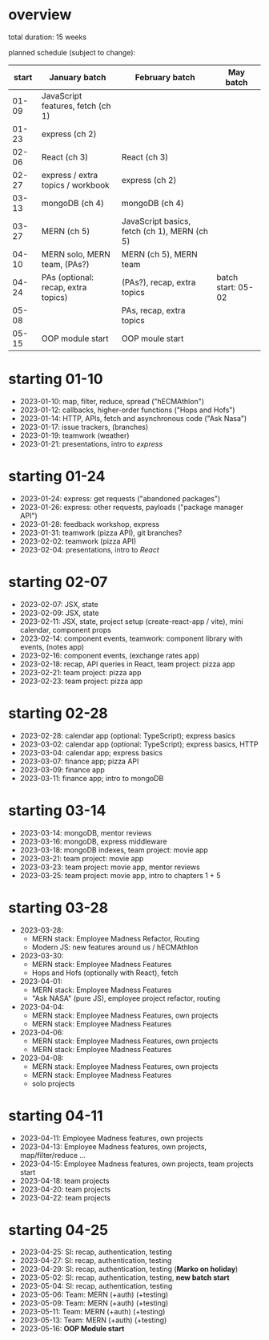 # overview

total duration: 15 weeks

planned schedule (subject to change):

| start | January batch                       | February batch                               | May batch          |
| ----- | ----------------------------------- | -------------------------------------------- | ------------------ |
| 01-09 | JavaScript features, fetch (ch 1)   |                                              |                    |
| 01-23 | express (ch 2)                      |                                              |                    |
| 02-06 | React (ch 3)                        | React (ch 3)                                 |                    |
| 02-27 | express / extra topics / workbook   | express (ch 2)                               |                    |
| 03-13 | mongoDB (ch 4)                      | mongoDB (ch 4)                               |                    |
| 03-27 | MERN (ch 5)                         | JavaScript basics, fetch (ch 1), MERN (ch 5) |                    |
| 04-10 | MERN solo, MERN team, (PAs?)        | MERN (ch 5), MERN team                       |                    |
| 04-24 | PAs (optional: recap, extra topics) | (PAs?), recap, extra topics                  | batch start: 05-02 |
| 05-08 |                                     | PAs, recap, extra topics                     |                    |
| 05-15 | OOP module start                    | OOP moule start                              |                    |

# starting 01-10

- 2023-01-10: map, filter, reduce, spread ("hECMAthlon")
- 2023-01-12: callbacks, higher-order functions ("Hops and Hofs")
- 2023-01-14: HTTP, APIs, fetch and asynchronous code ("Ask Nasa")
- 2023-01-17: issue trackers, (branches)
- 2023-01-19: teamwork (weather)
- 2023-01-21: presentations, intro to _express_

# starting 01-24

- 2023-01-24: express: get requests ("abandoned packages")
- 2023-01-26: express: other requests, payloads ("package manager API")
- 2023-01-28: feedback workshop, express
- 2023-01-31: teamwork (pizza API), git branches?
- 2023-02-02: teamwork (pizza API)
- 2023-02-04: presentations, intro to _React_

# starting 02-07

- 2023-02-07: JSX, state
- 2023-02-09: JSX, state
- 2023-02-11: JSX, state, project setup (create-react-app / vite), mini calendar, component props
- 2023-02-14: component events, teamwork: component library with events, (notes app)
- 2023-02-16: component events, (exchange rates app)
- 2023-02-18: recap, API queries in React, team project: pizza app
- 2023-02-21: team project: pizza app
- 2023-02-23: team project: pizza app

# starting 02-28

- 2023-02-28: calendar app (optional: TypeScript); express basics
- 2023-03-02: calendar app (optional: TypeScript); express basics, HTTP
- 2023-03-04: calendar app; express basics
- 2023-03-07: finance app; pizza API
- 2023-03-09: finance app
- 2023-03-11: finance app; intro to mongoDB

# starting 03-14

- 2023-03-14: mongoDB, mentor reviews
- 2023-03-16: mongoDB, express middleware
- 2023-03-18: mongoDB indexes, team project: movie app
- 2023-03-21: team project: movie app
- 2023-03-23: team project: movie app, mentor reviews
- 2023-03-25: team project: movie app, intro to chapters 1 + 5

# starting 03-28

- 2023-03-28:
  - MERN stack: Employee Madness Refactor, Routing
  - Modern JS: new features around us / hECMAthlon
- 2023-03-30:
  - MERN stack: Employee Madness Features
  - Hops and Hofs (optionally with React), fetch
- 2023-04-01:
  - MERN stack: Employee Madness Features
  - "Ask NASA" (pure JS), employee project refactor, routing
- 2023-04-04:
  - MERN stack: Employee Madness Features, own projects
  - MERN stack: Employee Madness Features
- 2023-04-06:
  - MERN stack: Employee Madness Features, own projects
  - MERN stack: Employee Madness Features
- 2023-04-08:
  - MERN stack: Employee Madness Features, own projects
  - MERN stack: Employee Madness Features
  - solo projects

# starting 04-11

- 2023-04-11: Employee Madness features, own projects
- 2023-04-13: Employee Madness features, own projects, map/filter/reduce ...
- 2023-04-15: Employee Madness features, own projects, team projects start
- 2023-04-18: team projects
- 2023-04-20: team projects
- 2023-04-22: team projects

# starting 04-25

- 2023-04-25: SI: recap, authentication, testing
- 2023-04-27: SI: recap, authentication, testing
- 2023-04-29: SI: recap, authentication, testing (**Marko on holiday**)
- 2023-05-02: SI: recap, authentication, testing, **new batch start**
- 2023-05-04: SI: recap, authentication, testing
- 2023-05-06: Team: MERN (+auth) (+testing)
- 2023-05-09: Team: MERN (+auth) (+testing)
- 2023-05-11: Team: MERN (+auth) (+testing)
- 2023-05-13: Team: MERN (+auth) (+testing)
- 2023-05-16: **OOP Module start**
